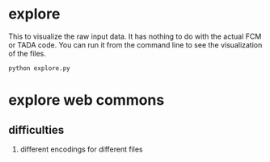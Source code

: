 # explore

This to visualize the raw input data. It has nothing to do with the actual FCM or TADA
code. You can run it from the command line to see the visualization of the files.

 ```
 python explore.py
 ```


# explore web commons

## difficulties
1. different encodings for different files

